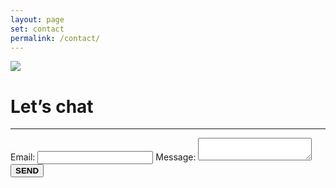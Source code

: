 ```yaml
---
layout: page
set: contact
permalink: /contact/
---
```


  <div class="row g-0 row-cols-1 row-cols-lg-3">
    <div class="col-lg-4 bd-home-thumbs">
        <p class="p-lg-4 pt-0 m-lg-4 mt-0 text-center">
        <img src="../images/v3/my_operator.jpg" class="img-fluid img-sidebar">
        </p>
    </div>
    <div class="col-lg-7">
    <div class="chat">
    <h1>Let&rsquo;s chat</h1>
    <hr class="order-hr">
    <form action="https://formspree.io/f/mzbodday" method="POST">
      <label>
        Email:
        <input type="email" name="_replyto"  class="mt-2 mb-4 p-2" required>
      </label>
      <label>
        Message:
        <textarea name="message" class="mt-2 p-2" required></textarea>
      </label>
      <!-- your other form fields go here -->
      <button type="submit" class="mt-4"><strong>SEND</strong></button>
    </form>
    </div>
  </div>
</div>
